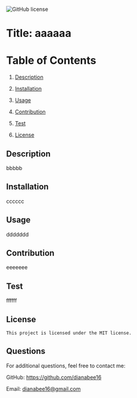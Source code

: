 ![GitHub license](https://img.shields.io/badge/license-MIT-blue.svg) 
  # Title: aaaaaa 

  # Table of Contents
  1. [Description](#description)
  2. [Installation](#installation)
  3. [Usage](#usage)
  5. [Contribution](#contribution)
  6. [Test](#test)
  
 4. [License](#license)


## Description
bbbbb

## Installation
cccccc

## Usage
ddddddd

## Contribution
eeeeeee

## Test
ffffff

## License

    This project is licensed under the MIT license.

##  Questions
For additional questions, feel free to contact me:

GitHub: https://github.com/dianabee16

Email: dianabee16@gmail.com

